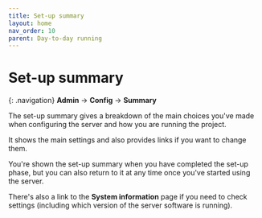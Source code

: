 ```yaml
---
title: Set-up summary
layout: home
nav_order: 10
parent: Day-to-day running
---
```



# Set-up summary

{: .navigation}
**Admin** → **Config** → **Summary**

The set-up summary gives a breakdown of the main choices you've made when
configuring the server and how you are running the project.

It shows the main settings and also provides links if you want to change them.

You're shown the set-up summary when you have completed the set-up phase, but
you can also return to it at any time once you've started using the server.

There's also a link to the **System information** page if you need to check
settings (including which version of the server software is running).

